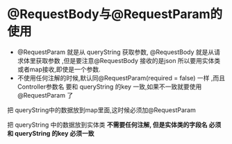 # @RequestBody与@RequestParam的使用

- @RequestParam 就是从 queryString 获取参数, @RequestBody 就是从请求体里获取参数 ,但是要注意@RequestBody 接收的是json 所以要用实体类或者map接收,即使是一个参数.
- 不使用任何注解的时候,默认同@RequestParam(required = false) 一样 ,而且Controller参数名 要和 queryString 的key 一致,如果不一致就要使用 @RequestParam 了

把 queryString中的数据放到map里面,这时候必须加@RequestParam

把 queryString 中的数据放到实体类 **不需要任何注解, 但是实体类的字段名 必须和 queryString 的key 必须一致**